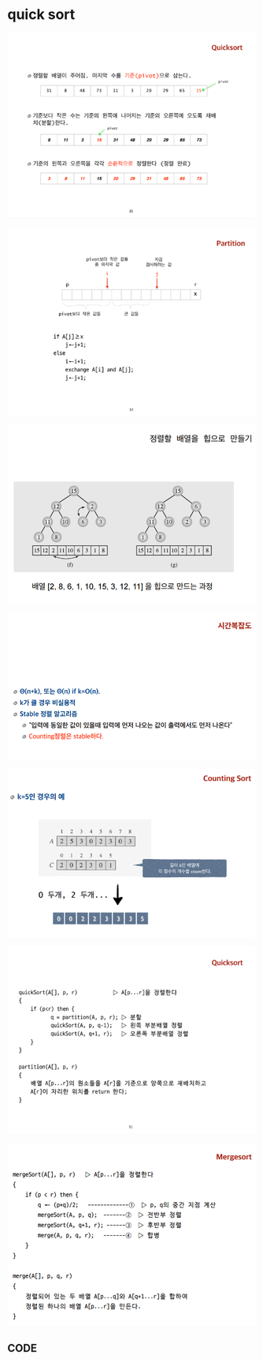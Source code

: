 # quick sort

![](../.gitbook/assets/image%20%2822%29.png)

![](../.gitbook/assets/image%20%2828%29.png)

![](../.gitbook/assets/image%20%2835%29.png)

![](../.gitbook/assets/image%20%2846%29.png)

![](../.gitbook/assets/image%20%2833%29.png)

![](../.gitbook/assets/image%20%288%29.png)

![](../.gitbook/assets/image%20%2849%29.png)

## CODE

```java

```

